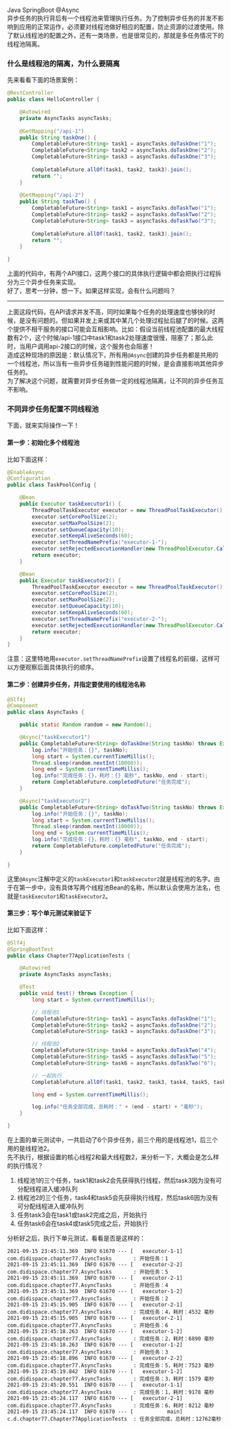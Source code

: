 Java SpringBoot @Async<br />异步任务的执行背后有一个线程池来管理执行任务。为了控制异步任务的并发不影响到应用的正常运作，必须要对线程池做好相应的配置，防止资源的过渡使用。除了默认线程池的配置之外，还有一类场景，也是很常见的，那就是多任务情况下的线程池隔离。
<a name="Zbj5e"></a>
### 什么是线程池的隔离，为什么要隔离
先来看看下面的场景案例：
```java
@RestController
public class HelloController {

    @Autowired
    private AsyncTasks asyncTasks;
        
    @GetMapping("/api-1")
    public String taskOne() {
        CompletableFuture<String> task1 = asyncTasks.doTaskOne("1");
        CompletableFuture<String> task2 = asyncTasks.doTaskOne("2");
        CompletableFuture<String> task3 = asyncTasks.doTaskOne("3");
        
        CompletableFuture.allOf(task1, task2, task3).join();
        return "";
    }
    
    @GetMapping("/api-2")
    public String taskTwo() {
        CompletableFuture<String> task1 = asyncTasks.doTaskTwo("1");
        CompletableFuture<String> task2 = asyncTasks.doTaskTwo("2");
        CompletableFuture<String> task3 = asyncTasks.doTaskTwo("3");
        
        CompletableFuture.allOf(task1, task2, task3).join();
        return "";
    }
    
}
```
上面的代码中，有两个API接口，这两个接口的具体执行逻辑中都会把执行过程拆分为三个异步任务来实现。<br />好了，思考一分钟，想一下。如果这样实现，会有什么问题吗？

---

上面这段代码，在API请求并发不高，同时如果每个任务的处理速度也够快的时候，是没有问题的。但如果并发上来或其中某几个处理过程扯后腿了的时候。这两个提供不相干服务的接口可能会互相影响。比如：假设当前线程池配置的最大线程数有2个，这个时候/api-1接口中task1和task2处理速度很慢，阻塞了；那么此时，当用户调用api-2接口的时候，这个服务也会阻塞！<br />造成这种现场的原因是：默认情况下，所有用`@Async`创建的异步任务都是共用的一个线程池，所以当有一些异步任务碰到性能问题的时候，是会直接影响其他异步任务的。<br />为了解决这个问题，就需要对异步任务做一定的线程池隔离，让不同的异步任务互不影响。
<a name="n6eKh"></a>
### 不同异步任务配置不同线程池
下面，就来实际操作一下！
<a name="Yq5qv"></a>
#### 第一步：初始化多个线程池
比如下面这样：
```java
@EnableAsync
@Configuration
public class TaskPoolConfig {

    @Bean
    public Executor taskExecutor1() {
        ThreadPoolTaskExecutor executor = new ThreadPoolTaskExecutor();
        executor.setCorePoolSize(2);
        executor.setMaxPoolSize(2);
        executor.setQueueCapacity(10);
        executor.setKeepAliveSeconds(60);
        executor.setThreadNamePrefix("executor-1-");
        executor.setRejectedExecutionHandler(new ThreadPoolExecutor.CallerRunsPolicy());
        return executor;
    }

    @Bean
    public Executor taskExecutor2() {
        ThreadPoolTaskExecutor executor = new ThreadPoolTaskExecutor();
        executor.setCorePoolSize(2);
        executor.setMaxPoolSize(2);
        executor.setQueueCapacity(10);
        executor.setKeepAliveSeconds(60);
        executor.setThreadNamePrefix("executor-2-");
        executor.setRejectedExecutionHandler(new ThreadPoolExecutor.CallerRunsPolicy());
        return executor;
    }
}
```
注意：这里特地用`executor.setThreadNamePrefix`设置了线程名的前缀，这样可以方便观察后面具体执行的顺序。
<a name="lp7Hm"></a>
#### 第二步：创建异步任务，并指定要使用的线程池名称
```java
@Slf4j
@Component
public class AsyncTasks {

    public static Random random = new Random();

    @Async("taskExecutor1")
    public CompletableFuture<String> doTaskOne(String taskNo) throws Exception {
        log.info("开始任务：{}", taskNo);
        long start = System.currentTimeMillis();
        Thread.sleep(random.nextInt(10000));
        long end = System.currentTimeMillis();
        log.info("完成任务：{}，耗时：{} 毫秒", taskNo, end - start);
        return CompletableFuture.completedFuture("任务完成");
    }

    @Async("taskExecutor2")
    public CompletableFuture<String> doTaskTwo(String taskNo) throws Exception {
        log.info("开始任务：{}", taskNo);
        long start = System.currentTimeMillis();
        Thread.sleep(random.nextInt(10000));
        long end = System.currentTimeMillis();
        log.info("完成任务：{}，耗时：{} 毫秒", taskNo, end - start);
        return CompletableFuture.completedFuture("任务完成");
    }

}
```
这里`@Async`注解中定义的`taskExecutor1`和`taskExecutor2`就是线程池的名字。由于在第一步中，没有具体写两个线程池Bean的名称，所以默认会使用方法名，也就是`taskExecutor1`和`taskExecutor2`。
<a name="QONBr"></a>
#### 第三步：写个单元测试来验证下
比如下面这样：
```java
@Slf4j
@SpringBootTest
public class Chapter77ApplicationTests {

    @Autowired
    private AsyncTasks asyncTasks;

    @Test
    public void test() throws Exception {
        long start = System.currentTimeMillis();

        // 线程池1
        CompletableFuture<String> task1 = asyncTasks.doTaskOne("1");
        CompletableFuture<String> task2 = asyncTasks.doTaskOne("2");
        CompletableFuture<String> task3 = asyncTasks.doTaskOne("3");

        // 线程池2
        CompletableFuture<String> task4 = asyncTasks.doTaskTwo("4");
        CompletableFuture<String> task5 = asyncTasks.doTaskTwo("5");
        CompletableFuture<String> task6 = asyncTasks.doTaskTwo("6");

        // 一起执行
        CompletableFuture.allOf(task1, task2, task3, task4, task5, task6).join();

        long end = System.currentTimeMillis();

        log.info("任务全部完成，总耗时：" + (end - start) + "毫秒");
    }

}
```
在上面的单元测试中，一共启动了6个异步任务，前三个用的是线程池1，后三个用的是线程池2。<br />先不执行，根据设置的核心线程2和最大线程数2，来分析一下，大概会是怎么样的执行情况？

1. 线程池1的三个任务，task1和task2会先获得执行线程，然后task3因为没有可分配线程进入缓冲队列
2. 线程池2的三个任务，task4和task5会先获得执行线程，然后task6因为没有可分配线程进入缓冲队列
3. 任务task3会在task1或task2完成之后，开始执行
4. 任务task6会在task4或task5完成之后，开始执行

分析好之后，执行下单元测试，看看是否是这样的：
```
2021-09-15 23:45:11.369  INFO 61670 --- [   executor-1-1] com.didispace.chapter77.AsyncTasks       : 开始任务：1
2021-09-15 23:45:11.369  INFO 61670 --- [   executor-2-2] com.didispace.chapter77.AsyncTasks       : 开始任务：5
2021-09-15 23:45:11.369  INFO 61670 --- [   executor-2-1] com.didispace.chapter77.AsyncTasks       : 开始任务：4
2021-09-15 23:45:11.369  INFO 61670 --- [   executor-1-2] com.didispace.chapter77.AsyncTasks       : 开始任务：2
2021-09-15 23:45:15.905  INFO 61670 --- [   executor-2-1] com.didispace.chapter77.AsyncTasks       : 完成任务：4，耗时：4532 毫秒
2021-09-15 23:45:15.905  INFO 61670 --- [   executor-2-1] com.didispace.chapter77.AsyncTasks       : 开始任务：6
2021-09-15 23:45:18.263  INFO 61670 --- [   executor-1-2] com.didispace.chapter77.AsyncTasks       : 完成任务：2，耗时：6890 毫秒
2021-09-15 23:45:18.263  INFO 61670 --- [   executor-1-2] com.didispace.chapter77.AsyncTasks       : 开始任务：3
2021-09-15 23:45:18.896  INFO 61670 --- [   executor-2-2] com.didispace.chapter77.AsyncTasks       : 完成任务：5，耗时：7523 毫秒
2021-09-15 23:45:19.842  INFO 61670 --- [   executor-1-2] com.didispace.chapter77.AsyncTasks       : 完成任务：3，耗时：1579 毫秒
2021-09-15 23:45:20.551  INFO 61670 --- [   executor-1-1] com.didispace.chapter77.AsyncTasks       : 完成任务：1，耗时：9178 毫秒
2021-09-15 23:45:24.117  INFO 61670 --- [   executor-2-1] com.didispace.chapter77.AsyncTasks       : 完成任务：6，耗时：8212 毫秒
2021-09-15 23:45:24.117  INFO 61670 --- [           main] c.d.chapter77.Chapter77ApplicationTests  : 任务全部完成，总耗时：12762毫秒
```
